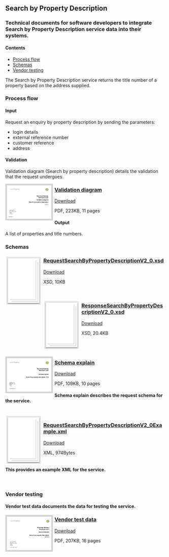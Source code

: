 ## Search by Property Description

### Technical documents for software developers to integrate Search by Property Description service data into their systems.

#### Contents
- [Process flow](#process-flow)
- [Schemas](#schemas)
- [Vendor testing](#vendor-testing)

The Search by Property Description service returns the title number of a property based on the address supplied.

### Process flow

#### Input
Request an enquiry by property description by sending the parameters:

- login details
- external reference number
- customer reference
- address

#### Validation
Validation diagram (Search by property description) details the validation that the request undergoes.

<a href="../../pdfs/services/RequestSearchbyPropertyDescriptionValidationDiagramV1_1.pdf">
<img style="float: left; margin: 0px 5px 0px 0px;  border:5px solid LightGrey;" src="../../images/thumbnail/RequestSearchbyPropertyDescriptionValidationDiagramV1_1.pdf.png"></a>
<h3><a href="../../pdfs/services/RequestSearchbyPropertyDescriptionValidationDiagramV1_1.pdf">Validation diagram</a></h3>
<a download="RequestSearchbyPropertyDescriptionValidationDiagramV1_1.pdf" href="../../pdfs/services/RequestSearchbyPropertyDescriptionValidationDiagramV1_1.pdf">Download</a>

PDF, 223KB, 11 pages
<br />
#### Output
A list of properties and title numbers.

### Schemas

<a href="../../schemas/RequestSearchByPropertyDescriptionV2_0.xsd">
<img style="float: left; margin: 0px 5px 0px 0px;" src="../../images/thumbnail/file.png"></a>
<h3><a href="../../schemas/RequestSearchByPropertyDescriptionV2_0.xsd">RequestSearchByPropertyDescriptionV2_0.xsd</a></h3>
<a download="RequestSearchByPropertyDescriptionV2_0.xsd" href="../../schemas/RequestSearchByPropertyDescriptionV2_0.xsd">Download</a>

XSD, 10KB
<br />
<br />
<br />

<a href="../../schemas/ResponseSearchByPropertyDescriptionV2_0.xsd">
<img style="float: left; margin: 0px 5px 0px 0px" src="../../images/thumbnail/file.png"></a> 
<h3><a href="../../schemas/ResponseSearchByPropertyDescriptionV2_0.xsd">ResponseSearchByPropertyDescriptionV2_0.xsd</a></h3>
<a download="ResponseSearchByPropertyDescriptionV2_0.xsd" href="../../schemas/ResponseSearchByPropertyDescriptionV2_0.xsd">Download</a>

XSD, 20.4KB
<br />
<br />
<br />
<br />

<a href="../../pdfs/services/RequestSearchByPropertyDescriptionV2_0SchemaExplain.pdf">
<img style="float: left; margin: 0px 5px 0px 0px; border:5px solid LightGrey;" src="../../images/thumbnail/RequestSearchByPropertyDescriptionV2_0SchemaExplain.pdf.png"></a>
<h3><a href="../../pdfs/services/RequestSearchByPropertyDescriptionV2_0SchemaExplain.pdf">Schema explain</a></h3>
<a download="RequestSearchByPropertyDescriptionV2_0SchemaExplain.pdf" href="../../pdfs/services/RequestSearchByPropertyDescriptionV2_0SchemaExplain.pdf">Download</a>

PDF, 109KB, 10 pages

#### Schema explain describes the request schema for the service.

<br />
<a href="../../xml/RequestSearchByPropertyDescriptionV2_0Example.xml">
<img style="float: left; margin: 0px 5px 0px 0px;" src="../../images/thumbnail/file.png"></a>
<h3><a href="../../xml/RequestSearchByPropertyDescriptionV2_0Example.xml">RequestSearchByPropertyDescriptionV2_0Example.xml</a></h3>
<a download="RequestSearchByPropertyDescriptionV2_0Example.xml" href="../../xml/RequestSearchByPropertyDescriptionV2_0Example.xml">Download</a>

XML, 974Bytes
<br />
<br />

#### This provides an example XML for the service.
<br />

### Vendor testing

#### Vendor test data documents the data for testing the service.

<a href="../../pdfs/services/SearchByPropertyDescriptionVendorTest.pdf">
<img style="float: left; margin: 0px 5px 0px 0px; border:5px solid LightGrey;" src="../../images/thumbnail/SearchByPropertyDescriptionVendorTest.pdf.png"></a>
<h3><a href="../../pdfs/services/SearchByPropertyDescriptionVendorTest.pdf">Vendor test data</a></h3>
<a download="SearchByPropertyDescriptionVendorTest.pdf" href="../../pdfs/services/SearchByPropertyDescriptionVendorTest.pdf">Download</a>

PDF, 207KB, 16 pages

